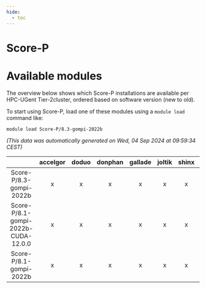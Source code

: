 ```yaml
---
hide:
  - toc
---
```


Score-P
=======

# Available modules


The overview below shows which Score-P installations are available per HPC-UGent Tier-2cluster, ordered based on software version (new to old).

To start using Score-P, load one of these modules using a `module load` command like:

```shell
module load Score-P/8.3-gompi-2022b
```

*(This data was automatically generated on Wed, 04 Sep 2024 at 09:59:34 CEST)*  

| |accelgor|doduo|donphan|gallade|joltik|shinx|skitty|
| :---: | :---: | :---: | :---: | :---: | :---: | :---: | :---: |
|Score-P/8.3-gompi-2022b|x|x|x|x|x|x|x|
|Score-P/8.1-gompi-2022b-CUDA-12.0.0|x|x|x|x|x|x|x|
|Score-P/8.1-gompi-2022b|x|x|x|x|x|x|x|
